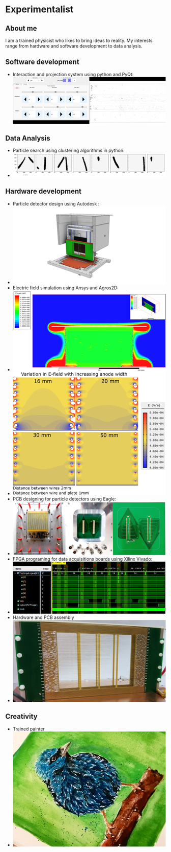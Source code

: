 # Experimentalist

## About me
I am a trained physicist who likes to bring ideas to reality. My interests range from hardware and software development to data analysis. 

## Software development
* Interaction and projection system using python and PyQt:
![BubbleD software controller](Software/BubbleD/docs/Controller.png)

## Data Analysis

* Particle search using clustering algorithms in python:
* ![Particle tracks](DataAnalysis/Tracks.png)

## Hardware development

* Particle detector design using Autodesk :
* ![Detector design](Hardware/DetectorDesign.png)
* Electric field simulation using Ansys and Agros2D:
* ![Ansys simulation](Hardware/Ansys.png)
* ![Agros2D simulation](Hardware/Agros2D.png)
* PCB designing for particle detectors using Eagle:
* ![PCB design](Hardware/PCBdesign.png)
* FPGA programing for data acquisitions boards using Xilinx Vivado:
* ![VHDL simulation](Hardware/VHDLsimulation.png)
* Hardware and PCB assembly
* ![Agros2D simulation](Hardware/WireFieldCage.jpg)

## Creativity
* Trained painter
* ![Bird painting](Creative/Bird.jpg)
